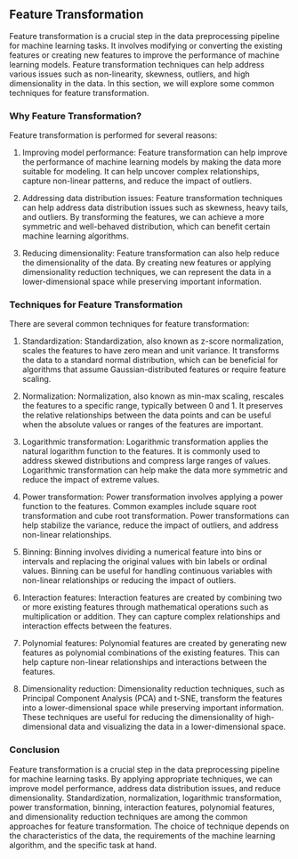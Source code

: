 ## Feature Transformation
Feature transformation is a crucial step in the data preprocessing pipeline for machine learning tasks. It involves modifying or converting the existing features or creating new features to improve the performance of machine learning models. Feature transformation techniques can help address various issues such as non-linearity, skewness, outliers, and high dimensionality in the data. In this section, we will explore some common techniques for feature transformation.

### Why Feature Transformation?
Feature transformation is performed for several reasons:

1. Improving model performance: Feature transformation can help improve the performance of machine learning models by making the data more suitable for modeling. It can help uncover complex relationships, capture non-linear patterns, and reduce the impact of outliers.

2. Addressing data distribution issues: Feature transformation techniques can help address data distribution issues such as skewness, heavy tails, and outliers. By transforming the features, we can achieve a more symmetric and well-behaved distribution, which can benefit certain machine learning algorithms.

3. Reducing dimensionality: Feature transformation can also help reduce the dimensionality of the data. By creating new features or applying dimensionality reduction techniques, we can represent the data in a lower-dimensional space while preserving important information.

### Techniques for Feature Transformation
There are several common techniques for feature transformation:

1. Standardization: Standardization, also known as z-score normalization, scales the features to have zero mean and unit variance. It transforms the data to a standard normal distribution, which can be beneficial for algorithms that assume Gaussian-distributed features or require feature scaling.

2. Normalization: Normalization, also known as min-max scaling, rescales the features to a specific range, typically between 0 and 1. It preserves the relative relationships between the data points and can be useful when the absolute values or ranges of the features are important.

3. Logarithmic transformation: Logarithmic transformation applies the natural logarithm function to the features. It is commonly used to address skewed distributions and compress large ranges of values. Logarithmic transformation can help make the data more symmetric and reduce the impact of extreme values.

4. Power transformation: Power transformation involves applying a power function to the features. Common examples include square root transformation and cube root transformation. Power transformations can help stabilize the variance, reduce the impact of outliers, and address non-linear relationships.

5. Binning: Binning involves dividing a numerical feature into bins or intervals and replacing the original values with bin labels or ordinal values. Binning can be useful for handling continuous variables with non-linear relationships or reducing the impact of outliers.

6. Interaction features: Interaction features are created by combining two or more existing features through mathematical operations such as multiplication or addition. They can capture complex relationships and interaction effects between the features.

7. Polynomial features: Polynomial features are created by generating new features as polynomial combinations of the existing features. This can help capture non-linear relationships and interactions between the features.

8. Dimensionality reduction: Dimensionality reduction techniques, such as Principal Component Analysis (PCA) and t-SNE, transform the features into a lower-dimensional space while preserving important information. These techniques are useful for reducing the dimensionality of high-dimensional data and visualizing the data in a lower-dimensional space.

### Conclusion
Feature transformation is a crucial step in the data preprocessing pipeline for machine learning tasks. By applying appropriate techniques, we can improve model performance, address data distribution issues, and reduce dimensionality. Standardization, normalization, logarithmic transformation, power transformation, binning, interaction features, polynomial features, and dimensionality reduction techniques are among the common approaches for feature transformation. The choice of technique depends on the characteristics of the data, the requirements of the machine learning algorithm, and the specific task at hand.